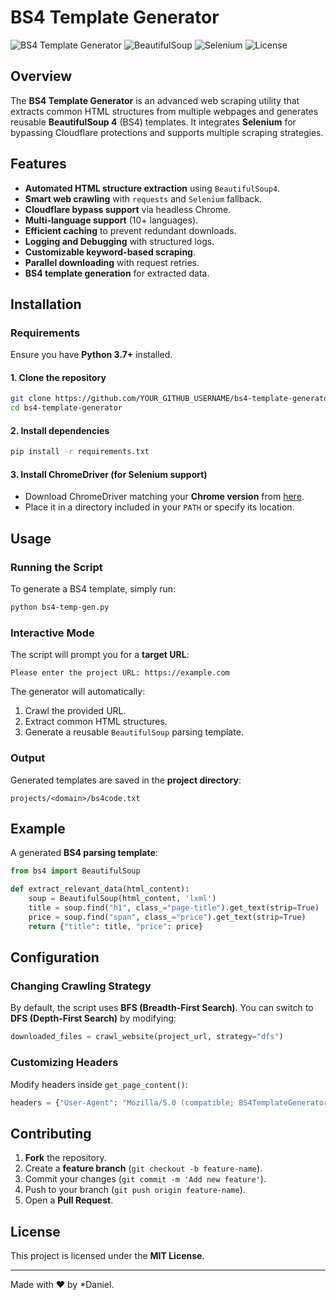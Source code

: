# BS4 Template Generator

![BS4 Template Generator](https://img.shields.io/badge/Python-3.x-blue.svg)
![BeautifulSoup](https://img.shields.io/badge/BeautifulSoup-4-green.svg)
![Selenium](https://img.shields.io/badge/Selenium-ChromeDriver-yellow.svg)
![License](https://img.shields.io/badge/License-MIT-lightgrey.svg)

## Overview
The **BS4 Template Generator** is an advanced web scraping utility that extracts common HTML structures from multiple webpages and generates reusable **BeautifulSoup 4** (BS4) templates. It integrates **Selenium** for bypassing Cloudflare protections and supports multiple scraping strategies.

## Features
- **Automated HTML structure extraction** using `BeautifulSoup4`.
- **Smart web crawling** with `requests` and `Selenium` fallback.
- **Cloudflare bypass support** via headless Chrome.
- **Multi-language support** (10+ languages).
- **Efficient caching** to prevent redundant downloads.
- **Logging and Debugging** with structured logs.
- **Customizable keyword-based scraping**.
- **Parallel downloading** with request retries.
- **BS4 template generation** for extracted data.

## Installation

### Requirements
Ensure you have **Python 3.7+** installed.

#### 1. Clone the repository
```bash
git clone https://github.com/YOUR_GITHUB_USERNAME/bs4-template-generator.git
cd bs4-template-generator
```

#### 2. Install dependencies
```bash
pip install -r requirements.txt
```

#### 3. Install ChromeDriver (for Selenium support)
- Download ChromeDriver matching your **Chrome version** from [here](https://sites.google.com/chromium.org/driver/).
- Place it in a directory included in your `PATH` or specify its location.

## Usage

### Running the Script
To generate a BS4 template, simply run:
```bash
python bs4-temp-gen.py
```

### Interactive Mode
The script will prompt you for a **target URL**:
```plaintext
Please enter the project URL: https://example.com
```
The generator will automatically:
1. Crawl the provided URL.
2. Extract common HTML structures.
3. Generate a reusable `BeautifulSoup` parsing template.

### Output
Generated templates are saved in the **project directory**:
```plaintext
projects/<domain>/bs4code.txt
```

## Example
A generated **BS4 parsing template**:
```python
from bs4 import BeautifulSoup

def extract_relevant_data(html_content):
    soup = BeautifulSoup(html_content, 'lxml')
    title = soup.find("h1", class_="page-title").get_text(strip=True)
    price = soup.find("span", class_="price").get_text(strip=True)
    return {"title": title, "price": price}
```

## Configuration

### Changing Crawling Strategy
By default, the script uses **BFS (Breadth-First Search)**. You can switch to **DFS (Depth-First Search)** by modifying:
```python
downloaded_files = crawl_website(project_url, strategy="dfs")
```

### Customizing Headers
Modify headers inside `get_page_content()`:
```python
headers = {"User-Agent": "Mozilla/5.0 (compatible; BS4TemplateGenerator/1.0)"}
```

## Contributing
1. **Fork** the repository.
2. Create a **feature branch** (`git checkout -b feature-name`).
3. Commit your changes (`git commit -m 'Add new feature'`).
4. Push to your branch (`git push origin feature-name`).
5. Open a **Pull Request**.

## License
This project is licensed under the **MIT License**.


---
Made with ❤️ by *Daniel.

